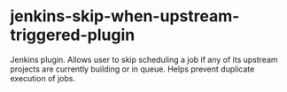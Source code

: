 jenkins-skip-when-upstream-triggered-plugin
===========================================

Jenkins plugin. Allows user to skip scheduling a job if any of its upstream projects are currently building or in queue. Helps prevent duplicate execution of jobs. 
